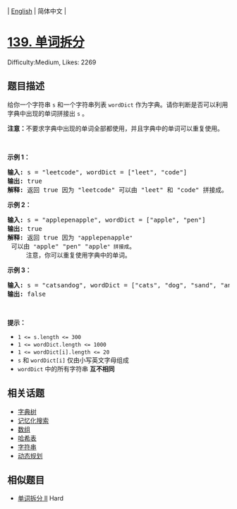 
| [English](README_EN.md) | 简体中文 |

# [139. 单词拆分](https://leetcode.cn/problems/word-break/)
Difficulty:Medium, Likes: 2269

## 题目描述

<p>给你一个字符串 <code>s</code> 和一个字符串列表 <code>wordDict</code> 作为字典。请你判断是否可以利用字典中出现的单词拼接出 <code>s</code> 。</p>

<p><strong>注意：</strong>不要求字典中出现的单词全部都使用，并且字典中的单词可以重复使用。</p>

<p>&nbsp;</p>

<p><strong>示例 1：</strong></p>

<pre>
<strong>输入:</strong> s = "leetcode", wordDict = ["leet", "code"]
<strong>输出:</strong> true
<strong>解释:</strong> 返回 true 因为 "leetcode" 可以由 "leet" 和 "code" 拼接成。
</pre>

<p><strong>示例 2：</strong></p>

<pre>
<strong>输入:</strong> s = "applepenapple", wordDict = ["apple", "pen"]
<strong>输出:</strong> true
<strong>解释:</strong> 返回 true 因为 <code>"</code>applepenapple<code>"</code> 可以由 <code>"</code>apple" "pen" "apple<code>" 拼接成</code>。
&nbsp;    注意，你可以重复使用字典中的单词。
</pre>

<p><strong>示例 3：</strong></p>

<pre>
<strong>输入:</strong> s = "catsandog", wordDict = ["cats", "dog", "sand", "and", "cat"]
<strong>输出:</strong> false
</pre>

<p>&nbsp;</p>

<p><strong>提示：</strong></p>

<ul>
	<li><code>1 &lt;= s.length &lt;= 300</code></li>
	<li><code>1 &lt;= wordDict.length &lt;= 1000</code></li>
	<li><code>1 &lt;= wordDict[i].length &lt;= 20</code></li>
	<li><code>s</code> 和 <code>wordDict[i]</code> 仅由小写英文字母组成</li>
	<li><code>wordDict</code> 中的所有字符串 <strong>互不相同</strong></li>
</ul>


## 相关话题

- [字典树](https://leetcode.cn/tag/trie/)
- [记忆化搜索](https://leetcode.cn/tag/memoization/)
- [数组](https://leetcode.cn/tag/array/)
- [哈希表](https://leetcode.cn/tag/hash-table/)
- [字符串](https://leetcode.cn/tag/string/)
- [动态规划](https://leetcode.cn/tag/dynamic-programming/)

## 相似题目

- [单词拆分 II](../word-break-ii/README.md) Hard 
